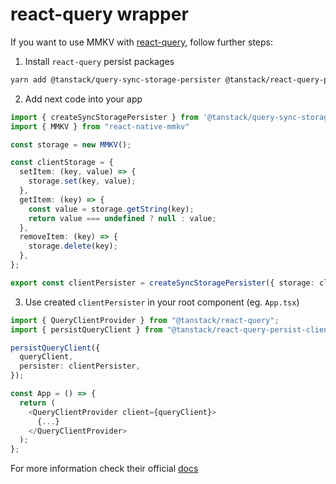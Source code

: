 # react-query wrapper

If you want to use MMKV with [react-query](https://tanstack.com/query/latest/docs/framework/react/overview), follow further steps:

1. Install `react-query` persist packages

```sh
yarn add @tanstack/query-sync-storage-persister @tanstack/react-query-persist-client
```

2. Add next code into your app

```ts
import { createSyncStoragePersister } from '@tanstack/query-sync-storage-persister'
import { MMKV } from "react-native-mmkv"

const storage = new MMKV();

const clientStorage = {
  setItem: (key, value) => {
    storage.set(key, value);
  },
  getItem: (key) => {
    const value = storage.getString(key);
    return value === undefined ? null : value;
  },
  removeItem: (key) => {
    storage.delete(key);
  },
};

export const clientPersister = createSyncStoragePersister({ storage: clientStorage });
```

3. Use created `clientPersister` in your root component (eg. `App.tsx`)

```ts
import { QueryClientProvider } from "@tanstack/react-query";
import { persistQueryClient } from "@tanstack/react-query-persist-client";

persistQueryClient({
  queryClient,
  persister: clientPersister,
});

const App = () => {
  return (
    <QueryClientProvider client={queryClient}>
      {...}
    </QueryClientProvider>
  );
};
```

For more information check their official [docs](https://tanstack.com/query/latest/docs/framework/react/plugins/createSyncStoragePersister)

